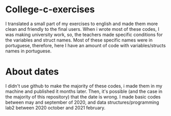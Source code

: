 # College-c-exercises
I translated a small part of my exercises to english and made them more clean and friendly to the final users. When i wrote most of these codes, I was making university work, so, the teachers made specific conditions for the variables and struct names. Most of these specific names were in portuguese, therefore, here I have an amount of code with variables/structs names in portuguese.

# About dates
I didn't use github to make the majority of these codes, i made them in my machine and published it months later. Then, it's possible (and the case in the majority of this repository) that the date is wrong. I made basic codes between may and september of 2020, and data structures/programming lab2 between 2020 october and 2021 february.
